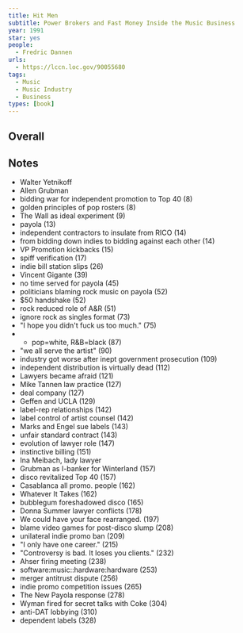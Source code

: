 ```yaml
---
title: Hit Men
subtitle: Power Brokers and Fast Money Inside the Music Business
year: 1991
star: yes
people:
  - Fredric Dannen
urls:
  - https://lccn.loc.gov/90055680
tags:
  - Music
  - Music Industry
  - Business
types: [book]
---
```


## Overall

## Notes
- Walter Yetnikoff
- Allen Grubman
- bidding war for independent promotion to Top 40 (8)
- golden principles of pop rosters (8)
- The Wall as ideal experiment (9)
- payola (13)
- independent contractors to insulate from RICO (14)
- from bidding down indies to bidding against each other (14)
- VP Promotion kickbacks (15)
- spiff verification (17)
- indie bill station slips (26)
- Vincent Gigante (39)
- no time served for payola (45)
- politicians blaming rock music on payola (52)
- $50 handshake (52)
- rock reduced role of A&R (51)
- ignore rock as singles format (73)
- "I hope you didn't fuck us too much." (75)
- - pop=white, R&B=black (87)
- "we all serve the artist" (90)
- industry got worse after inept government prosecution (109)
- independent distribution is virtually dead (112)
- Lawyers became afraid (121)
- Mike Tannen law practice (127)
- deal company (127)
- Geffen and UCLA (129)
- label-rep relationships (142)
- label control of artist counsel (142)
- Marks and Engel sue labels (143)
- unfair standard contract (143)
- evolution of lawyer role (147)
- instinctive billing (151)
- Ina Meibach, lady lawyer
- Grubman as I-banker for Winterland (157)
- disco revitalized Top 40 (157)
- Casablanca all promo. people (162)
- Whatever It Takes (162)
- bubblegum foreshadowed disco (165)
- Donna Summer lawyer conflicts (178)
- We could have your face rearranged. (197)
- blame video games for post-disco slump (208)
- unilateral indie promo ban (209)
- "I only have one career." (215)
- "Controversy is bad. It loses you clients." (232)
- Ahser firing meeting (238)
- software:music::hardware:hardware (253)
- merger antitrust dispute (256)
- indie promo competition issues (265)
- The New Payola response (278)
- Wyman fired for secret talks with Coke (304)
- anti-DAT lobbying (310)
- dependent labels (328)
